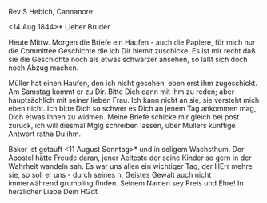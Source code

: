 Rev S Hebich, Cannanore

 <14 Aug 1844>*
Lieber Bruder

Heute Mittw. Morgen die Briefe ein Haufen - auch die Papiere, für mich nur die Committee Geschichte die ich Dir hiemit zuschicke. Es ist mir recht daß sie die Geschichte noch als etwas schwärzer ansehen, so läßt sich doch noch Abzug machen.

Müller hat einen Haufen, den ich nicht gesehen, eben erst ihm zugeschickt. Am Samstag kommt er zu Dir. Bitte Dich dann mit ihm zu reden; aber hauptsächlich mit seiner lieben Frau. Ich kann nicht an sie, sie versteht mich eben nicht. Ich bitte Dich so schwer es Dich an jenem Tag ankommen mag, Dich etwas Ihnen zu widmen. Meine Briefe schicke mir gleich bei post zurück, ich will diesmal Mglg schreiben lassen, über Müllers künftige Antwort rathe Du ihm.

Baker ist getauft <11 August Sonntag>* und in seligem Wachsthum. Der Apostel hätte Freude daran, jener Aelteste der seine Kinder so gern in der Wahrheit wandeln sah. Es war uns allen ein wichtiger Tag, der HErr mehre sie, so soll er uns - durch seines h. Geistes Gewalt auch nicht immerwährend grumbling finden. Seinem Namen sey Preis und Ehre!
 In herzlicher Liebe
 Dein HGdt

